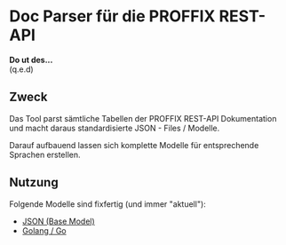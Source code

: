 # Doc Parser für die PROFFIX REST-API


**Do ut des...** \
(q.e.d)

## Zweck
Das Tool parst sämtliche Tabellen der PROFFIX REST-API Dokumentation und macht daraus standardisierte JSON - Files / Modelle.

Darauf aufbauend lassen sich komplette Modelle für entsprechende Sprachen erstellen.

## Nutzung

Folgende Modelle sind fixfertig (und immer "aktuell"):

- [JSON (Base Model)](https://github.com/pitw/doc-parser-proffix/tree/master/_result/json_base)
- [Golang / Go](https://github.com/pitw/doc-parser-proffix/tree/master/_result/golang)


